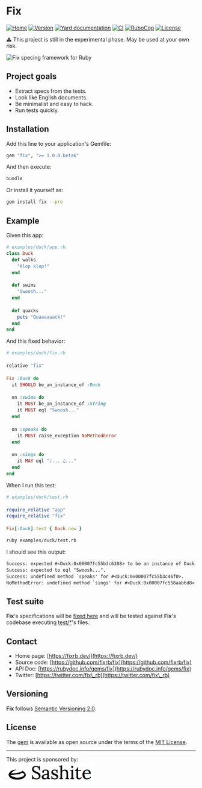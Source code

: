 # Fix

[![Home](https://img.shields.io/badge/Home-fixrb.dev-00af8b)](https://fixrb.dev/)
[![Version](https://img.shields.io/github/v/tag/fixrb/fix?label=Version&logo=github)](https://github.com/fixrb/fix/releases)
[![Yard documentation](https://img.shields.io/badge/Yard-documentation-blue.svg?logo=github)](https://rubydoc.info/github/fixrb/fix/main)
[![CI](https://github.com/fixrb/fix/workflows/CI/badge.svg?branch=main)](https://github.com/fixrb/fix/actions?query=workflow%3Aci+branch%3Amain)
[![RuboCop](https://github.com/fixrb/fix/workflows/RuboCop/badge.svg?branch=main)](https://github.com/fixrb/fix/actions?query=workflow%3Arubocop+branch%3Amain)
[![License](https://img.shields.io/github/license/fixrb/fix?label=License&logo=github)](https://github.com/fixrb/fix/raw/main/LICENSE.md)

⚠️ This project is still in the experimental phase. May be used at your own risk.

![Fix specing framework for Ruby](https://fixrb.dev/fix.webp)

## Project goals

* Extract specs from the tests.
* Look like English documents.
* Be minimalist and easy to hack.
* Run tests quickly.

## Installation

Add this line to your application's Gemfile:

```ruby
gem "fix", ">= 1.0.0.beta6"
```

And then execute:

```sh
bundle
```

Or install it yourself as:

```sh
gem install fix --pre
```

## Example

Given this app:

```ruby
# examples/duck/app.rb
class Duck
  def walks
    "Klop klop!"
  end

  def swims
    "Swoosh..."
  end

  def quacks
    puts "Quaaaaaack!"
  end
end
```

And this fixed behavior:

```ruby
# examples/duck/fix.rb

relative "fix"

Fix :Duck do
  it SHOULD be_an_instance_of :Duck

  on :swims do
    it MUST be_an_instance_of :String
    it MUST eql "Swoosh..."
  end

  on :speaks do
    it MUST raise_exception NoMethodError
  end

  on :sings do
    it MAY eql "♪... ♫..."
  end
end
```

When I run this test:

```ruby
# examples/duck/test.rb

require_relative "app"
require_relative "fix"

Fix[:Duck].test { Duck.new }
```

```sh
ruby examples/duck/test.rb
```

I should see this output:

```txt
Success: expected #<Duck:0x00007fc55b3c6388> to be an instance of Duck.
Success: expected to eql "Swoosh...".
Success: undefined method `speaks' for #<Duck:0x00007fc55b3c46f0>.
NoMethodError: undefined method `sings' for #<Duck:0x00007fc558aab6d8>.
```

## Test suite

__Fix__'s specifications will be [fixed here](https://github.com/fixrb/fix/blob/main/fix/) and will be tested against __Fix__'s codebase executing [test/*](https://github.com/fixrb/fix/blob/main/test/)'s files.

## Contact

* Home page: [https://fixrb.dev/](https://fixrb.dev/)
* Source code: [https://github.com/fixrb/fix](https://github.com/fixrb/fix)
* API Doc: [https://rubydoc.info/gems/fix](https://rubydoc.info/gems/fix)
* Twitter: [https://twitter.com/fix\_rb](https://twitter.com/fix\_rb)

## Versioning

__Fix__ follows [Semantic Versioning 2.0](https://semver.org/).

## License

The [gem](https://rubygems.org/gems/fix) is available as open source under the terms of the [MIT License](https://github.com/fixrb/fix/raw/main/LICENSE.md).

***

<p>
  This project is sponsored by:<br />
  <a href="https://sashite.com/"><img
    src="https://github.com/fixrb/fix/raw/main/img/sashite.png"
    alt="Sashite" /></a>
</p>
